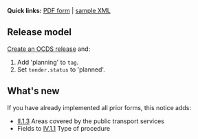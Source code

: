 **Quick links:** [PDF form](http://simap.ted.europa.eu/documents/10184/49059/t01_en.pdf) | [sample XML](https://github.com/open-contracting/european-union-support/blob/main/output/samples/MOVE.xml)

## Release model

[Create an OCDS release](../operations.md#create-a-release) and:

1. Add 'planning' to `tag`.
1. Set `tender.status` to 'planned'.

## What's new

If you have already implemented all prior forms, this notice adds:

* <a href="#II.1.3">II.1.3</a> Areas covered by the public transport services
* Fields to <a href="#IV.1.1">IV.1.1</a> Type of procedure

